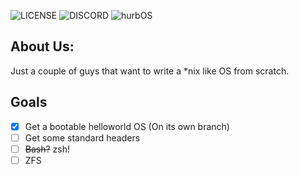 ![LICENSE](https://img.shields.io/github/license/hurbOS/hurbOS?style=for-the-badge) ![DISCORD](https://img.shields.io/discord/638593481631334401?color=%237289da&label=DISCORD&style=for-the-badge)
![hurbOS](https://i.ibb.co/pbY44gK/logo-transparent.png)
## About Us:
Just a couple of guys that want to write a \*nix like OS from scratch. 

## Goals
- [x] Get a bootable helloworld OS (On its own branch)
- [ ] Get some standard headers
- [ ] ~~Bash?~~ zsh!
- [ ] ZFS
